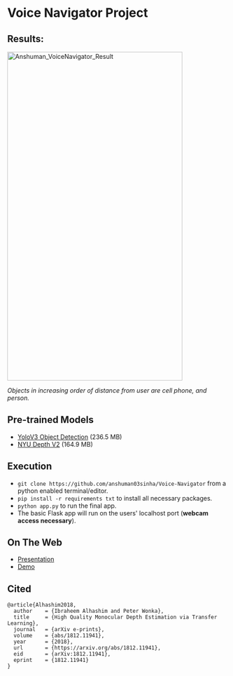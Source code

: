 # Voice Navigator Project

## Results:

<p align="left">
  <img src="https://github.com/anshuman03sinha/Voice-Navigator/blob/master/static/VoiceNavigator.jpg" width="400" height="750" alt="Anshuman_VoiceNavigator_Result">
</p>

_Objects in increasing order of distance from user are cell phone, and person._

## Pre-trained Models
* [YoloV3 Object Detection](https://drive.google.com/file/d/1ant86ZMYAbkm13x4nxQNYoVW1tK2bLJA/view?usp=sharing) (236.5 MB)
* [NYU Depth V2](https://drive.google.com/file/d/1ant86ZMYAbkm13x4nxQNYoVW1tK2bLJA/view?usp=sharing) (164.9 MB)

## Execution
* `git clone https://github.com/anshuman03sinha/Voice-Navigator` from a python enabled terminal/editor.
* `pip install -r requirements txt` to install all necessary packages.
* `python app.py` to run the final app.
* The basic Flask app will run on the users' localhost port (**webcam access necessary**).

## On The Web
* [Presentation](https://docs.google.com/presentation/d/1-MM_Hfxjozg8s0kwolBSrW3YGDCsHIrH03xPskpl9Fs/edit?usp=sharing)
* [Demo](https://www.linkedin.com/posts/istenitk_the-aim-of-iste-crypt-members-for-this-project-ugcPost-6789912917052653569-UWkV)

## Cited
```
@article{Alhashim2018,
  author    = {Ibraheem Alhashim and Peter Wonka},
  title     = {High Quality Monocular Depth Estimation via Transfer Learning},
  journal   = {arXiv e-prints},
  volume    = {abs/1812.11941},
  year      = {2018},
  url       = {https://arxiv.org/abs/1812.11941},
  eid       = {arXiv:1812.11941},
  eprint    = {1812.11941}
}
```
